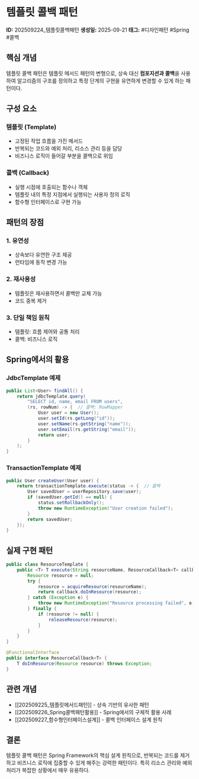 # 템플릿 콜백 패턴
**ID:** 202509224_템플릿콜백패턴
**생성일:** 2025-09-21
**태그:** #디자인패턴 #Spring #콜백

## 핵심 개념

템플릿 콜백 패턴은 템플릿 메서드 패턴의 변형으로, 상속 대신 **컴포지션과 콜백**을 사용하여 알고리즘의 구조를 정의하고 특정 단계의 구현을 유연하게 변경할 수 있게 하는 패턴이다.

## 구성 요소

### 템플릿 (Template)
- 고정된 작업 흐름을 가진 메서드
- 반복되는 코드와 예외 처리, 리소스 관리 등을 담당
- 비즈니스 로직이 들어갈 부분을 콜백으로 위임

### 콜백 (Callback)
- 실행 시점에 호출되는 함수나 객체
- 템플릿 내의 특정 지점에서 실행되는 사용자 정의 로직
- 함수형 인터페이스로 구현 가능

## 패턴의 장점

### 1. 유연성
- 상속보다 유연한 구조 제공
- 런타임에 동작 변경 가능

### 2. 재사용성
- 템플릿은 재사용하면서 콜백만 교체 가능
- 코드 중복 제거

### 3. 단일 책임 원칙
- 템플릿: 흐름 제어와 공통 처리
- 콜백: 비즈니스 로직

## Spring에서의 활용

### JdbcTemplate 예제
```java
public List<User> findAll() {
    return jdbcTemplate.query(
        "SELECT id, name, email FROM users",
        (rs, rowNum) -> {  // 콜백: RowMapper
            User user = new User();
            user.setId(rs.getLong("id"));
            user.setName(rs.getString("name"));
            user.setEmail(rs.getString("email"));
            return user;
        }
    );
}
```

### TransactionTemplate 예제
```java
public User createUser(User user) {
    return transactionTemplate.execute(status -> {  // 콜백
        User savedUser = userRepository.save(user);
        if (savedUser.getId() == null) {
            status.setRollbackOnly();
            throw new RuntimeException("User creation failed");
        }
        return savedUser;
    });
}
```

## 실제 구현 패턴

```java
public class ResourceTemplate {
    public <T> T execute(String resourceName, ResourceCallback<T> callback) {
        Resource resource = null;
        try {
            resource = acquireResource(resourceName);
            return callback.doInResource(resource);
        } catch (Exception e) {
            throw new RuntimeException("Resource processing failed", e);
        } finally {
            if (resource != null) {
                releaseResource(resource);
            }
        }
    }
}

@FunctionalInterface
public interface ResourceCallback<T> {
    T doInResource(Resource resource) throws Exception;
}
```

## 관련 개념

- [[202509225_템플릿메서드패턴]] - 상속 기반의 유사한 패턴
- [[202509226_Spring콜백패턴활용]] - Spring에서의 구체적 활용 사례
- [[202509227_함수형인터페이스설계]] - 콜백 인터페이스 설계 원칙

## 결론

템플릿 콜백 패턴은 Spring Framework의 핵심 설계 원칙으로, 반복되는 코드를 제거하고 비즈니스 로직에 집중할 수 있게 해주는 강력한 패턴이다. 특히 리소스 관리와 예외 처리가 복잡한 상황에서 매우 유용하다.